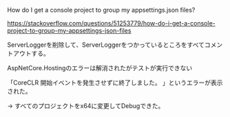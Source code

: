 How do I get a console project to group my appsettings.json files?

https://stackoverflow.com/questions/51253779/how-do-i-get-a-console-project-to-group-my-appsettings-json-files


ServerLoggerを削除して、ServerLoggerをつかっているところをすべてコメントアウトする。

AspNetCore.Hostingのエラーは解消されたがテストが実行できない


「CoreCLR 開始イベントを発生させずに終了しました。 」というエラーが表示された。

→ すべてのプロジェクトをx64に変更してDebugできた。

